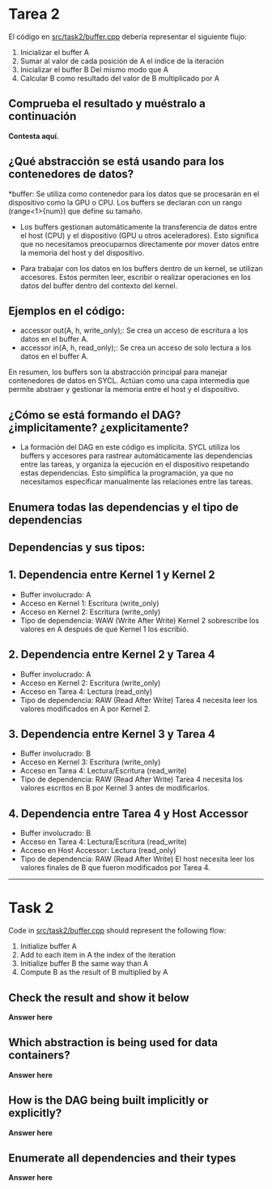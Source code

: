 # Tarea 2
El código en [src/task2/buffer.cpp](../../src/task2/buffer.cpp) debería representar el siguiente flujo:
1. Inicializar el buffer A
2. Sumar al valor de cada posición de A el índice de la iteración
3. Inicializar el buffer B Del mismo modo que A
4. Calcular B como resultado del valor de B multiplicado por A

## Comprueba el resultado y muéstralo a continuación
**Contesta aquí.**

## ¿Qué abstracción se está usando para los contenedores de datos?

*buffer<int>: Se utiliza como contenedor para los datos que se procesarán en el dispositivo como la GPU o CPU. Los buffers se declaran con un rango (range<1>{num}) que define su tamaño.
* Los buffers gestionan automáticamente la transferencia de datos entre el host (CPU) y el dispositivo (GPU u otros aceleradores). Esto significa que  no necesitamos preocuparnos directamente por mover datos entre la memoria del host y del dispositivo.

* Para trabajar con los datos en los buffers dentro de un kernel, se utilizan accesores. Estos permiten leer, escribir o realizar operaciones en los datos del buffer dentro del contexto del kernel.
## Ejemplos en el código:
* accessor out(A, h, write_only);: Se crea un acceso de escritura a los datos en el buffer A.
* accessor in(A, h, read_only);: Se crea un acceso de solo lectura a los datos en el buffer A.

En resumen, los buffers son la abstracción principal para manejar contenedores de datos en SYCL. Actúan como una capa intermedia que permite abstraer y gestionar 
la memoria entre el host y el dispositivo.

## ¿Cómo se está formando el DAG? ¿implicitamente? ¿explicitamente?
* La formación del DAG en este código es implícita. SYCL utiliza los buffers y accesores para rastrear automáticamente las dependencias entre las tareas, y organiza la ejecución en el dispositivo respetando estas dependencias. Esto simplifica la programación, ya que no necesitamos especificar manualmente las relaciones entre las tareas.
## Enumera todas las dependencias y el tipo de dependencias
## Dependencias y sus tipos:
## 1. Dependencia entre Kernel 1 y Kernel 2
* Buffer involucrado: A
* Acceso en Kernel 1: Escritura (write_only)
* Acceso en Kernel 2: Escritura (write_only)
* Tipo de dependencia: WAW (Write After Write)
Kernel 2 sobrescribe los valores en A después de que Kernel 1 los escribió.
## 2. Dependencia entre Kernel 2 y Tarea 4
* Buffer involucrado: A
* Acceso en Kernel 2: Escritura (write_only)
* Acceso en Tarea 4: Lectura (read_only)
* Tipo de dependencia: RAW (Read After Write)
Tarea 4 necesita leer los valores modificados en A por Kernel 2.
## 3. Dependencia entre Kernel 3 y Tarea 4
* Buffer involucrado: B
* Acceso en Kernel 3: Escritura (write_only)
* Acceso en Tarea 4: Lectura/Escritura (read_write)
* Tipo de dependencia: RAW (Read After Write)
Tarea 4 necesita los valores escritos en B por Kernel 3 antes de modificarlos.
## 4. Dependencia entre Tarea 4 y Host Accessor
* Buffer involucrado: B
* Acceso en Tarea 4: Lectura/Escritura (read_write)
* Acceso en Host Accessor: Lectura (read_only)
* Tipo de dependencia: RAW (Read After Write)
El host necesita leer los valores finales de B que fueron modificados por Tarea 4.

----

# Task 2
Code in [src/task2/buffer.cpp](../../src/task2/buffer.cpp) should represent the following flow:
1. Initialize buffer A
2. Add to each item in A the index of the iteration
3. Initialize buffer B the same way than A
4. Compute B as the result of B multiplied by A

## Check the result and show it below
**Answer here**

## Which abstraction is being used for data containers?
**Answer here**

## How is the DAG being built implicitly or explicitly?
**Answer here**

## Enumerate all dependencies and their types
**Answer here**
